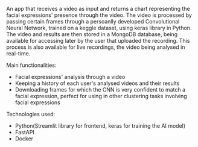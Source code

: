 An app that receives a video as input and returns a chart representing the facial expressions' presence through the video. 
The video is processed by passing certain frames through a persoanlly developed Convolutional Neural Network, trained on a keggle dataset, using keras library in Python. The video and results are then stored in a MongoDB database, being available for accessing later by the user that uploaded the recording. This process is also available for live recordings, the video being analysed in real-time.

Main functionalities:
  - Facial expressions' analysis through a video
  - Keeping a history of each user's analysed videos and their results
  - Downloading frames for which the CNN is very confident to match a facial expression, perfect for using in other clustering tasks involving facial expressions

Technologies used:
  - Python(Streamlit library for frontend, keras for training the AI model)
  - FastAPI
  - Docker
